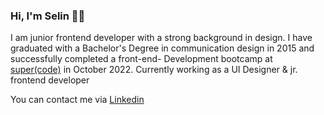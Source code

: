 ### Hi, I'm Selin 👋🏽
I am junior frontend developer with a strong background in design. I have graduated with a Bachelor's Degree in communication design in 2015 and successfully completed a front-end- Development bootcamp at [super(code)](https://www.super-code.de/) in October 2022. Currently working as a UI Designer & jr. frontend developer

You can contact me via [Linkedin](https://www.linkedin.com/in/selincinal)

 <!--   
![](https://komarev.com/ghpvc/?username=cinalselin&color=ff69b4)

![Top Langs](https://github-readme-stats.vercel.app/api/top-langs/?username=cinalselin&langs_count=8&layout=compact&show_icons=true&title_color=ffffff&icon_color=34abeb&text_color=daf7dc&bg_color=0000)

**Currently working on**
<p align="left"> Final project of the frontend bootcamp: <br>
    <a href="https://github.com/ManuelBurdach/Free2Game-React" target="_blank" rel="noreferrer">FREE2GAME Github
 </a>
   
   </p>

**Currently learning**
<p align="left">
    <a href="https://developer.mozilla.org/en-US/docs/Web/JavaScript" target="_blank" rel="noreferrer"> <img
                src="https://vuejs.org/images/logo.png"
                alt="vue3" width="30" height="30" /></a>
      <a href="https://reactjs.org/" target="_blank" rel="noreferrer"> <img
            src="https://raw.githubusercontent.com/devicons/devicon/master/icons/react/react-original-wordmark.svg"
            alt="react" width="30" height="30" /> &nbsp;</a>
   
   </p>
           
   **I want to learn**
<p align="left">
    <a href="https://angular.io/" target="_blank" rel="noreferrer"> <img
                src="https://angular.io/assets/images/logos/angular/angular.svg"
                alt="angular" width="30" height="30" /></a>     <a href="https://tailwindcss.com/" target="_blank" rel="noreferrer"> <img
                src="https://www.vectorlogo.zone/logos/tailwindcss/tailwindcss-icon.svg"
                alt="tailwind" width="30" height="30" /></a>
            <a href="https://www.typescriptlang.org/" target="_blank" rel="noreferrer"> <img
                src="https://raw.githubusercontent.com/devicons/devicon/master/icons/typescript/typescript-original.svg"
                alt="typescript" width="30" height="30" /></a>
   
   </p>

   
**Languages & Tools**
<p align="left">
        <a href="https://www.w3.org/html/" target="_blank" rel="noreferrer"> <img
                src="https://raw.githubusercontent.com/devicons/devicon/master/icons/html5/html5-original-wordmark.svg"
                alt="html5" width="35" height="35" />&nbsp; </a><a href="https://www.w3schools.com/css/" target="_blank" rel="noreferrer"> <img
                src="https://raw.githubusercontent.com/devicons/devicon/master/icons/css3/css3-original-wordmark.svg"
                alt="css3" width="35" height="35" /> &nbsp;</a>
     <a href="https://developer.mozilla.org/en-US/docs/Web/JavaScript" target="_blank" rel="noreferrer"> <img
                src="https://raw.githubusercontent.com/devicons/devicon/master/icons/javascript/javascript-original.svg"
                alt="javascript" width="30" height="30" /></a>
        <a href="https://sass-lang.com" target="_blank" rel="noreferrer"> <img
            src="https://raw.githubusercontent.com/devicons/devicon/master/icons/sass/sass-original.svg" alt="sass"
            width="30" height="30" /> </a><a href="https://getbootstrap.com" target="_blank" rel="noreferrer"> <img
                src="https://raw.githubusercontent.com/jmnote/z-icons/master/svg/bootstrap.svg"
                alt="bootstrap" width="30" height="30" /> &nbsp;</a><a href="https://git-scm.com/" target="_blank" rel="noreferrer"> <img
                src="https://www.vectorlogo.zone/logos/git-scm/git-scm-icon.svg" alt="git" width="30" height="30" />&nbsp;</a><a href="https://www.adobe.com/in/products/illustrator.html" target="_blank" rel="noreferrer"> <img
                src="https://www.vectorlogo.zone/logos/adobe_illustrator/adobe_illustrator-icon.svg" alt="illustrator"
                width="30" height="30" />&nbsp; </a><a href="https://www.photoshop.com/en" target="_blank" rel="noreferrer"> <img
                src="https://raw.githubusercontent.com/devicons/devicon/master/icons/photoshop/photoshop-line.svg"
                alt="photoshop" width="30" height="30" /> &nbsp;</a><a href="https://www.adobe.com/products/xd.html" target="_blank" rel="noreferrer"> <img
                src="https://cdn.worldvectorlogo.com/logos/adobe-xd.svg" alt="xd" width="30" height="30" /> </a>
        <a href="https://www.figma.com/" target="_blank" rel="noreferrer"> <img
                src="https://www.vectorlogo.zone/logos/figma/figma-icon.svg" alt="figma" width="30" height="30" /> </a>
    </p>
 
 --> 

